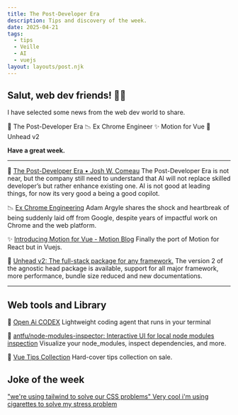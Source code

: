 ```yaml
---
title: The Post-Developer Era
description: Tips and discovery of the week.
date: 2025-04-21
tags:
  - tips
  - Veille
  - AI
  - vuejs
layout: layouts/post.njk
---
```


## Salut, web dev friends! 🧑‍💻

I have selected some news  from the web dev world to share.

🚀 The Post-Developer Era
📉 Ex Chrome Engineer
✨ Motion for Vue
👏 Unhead v2

**Have a great week.**

___

🚀 [The Post-Developer Era • Josh W. Comeau](https://www.joshwcomeau.com/blog/the-post-developer-era/)
The Post-Developer Era is not near, but the company still need to understand that AI will not replace skilled developer’s but rather enhance existing one. AI is not good at leading things, for now its very good a being a good copilot.

📉 [Ex Chrome Engineering](https://nerdy.dev/ex-googler)
Adam Argyle shares the shock and heartbreak of being suddenly laid off from Google, despite years of impactful work on Chrome and the web platform.

✨ [Introducing Motion for Vue - Motion Blog](https://motion.dev/blog/introducing-motion-for-vue)
Finally the port of Motion for React but in Vuejs.

👏 [Unhead v2: The full-stack <head> package for any framework.](https://unhead.unjs.io/v2)
The version 2 of the agnostic head package is available, support for all major framework, more performance, bundle size reduced and new documentations.
___

## Web tools and Library

🤖 [Open Ai CODEX](https://github.com/openai/codex)
Lightweight coding agent that runs in your terminal

🔧 [antfu/node-modules-inspector: Interactive UI for local node modules inspection](https://github.com/antfu/node-modules-inspector)
Visualize your node_modules, inspect dependencies, and more.

📗 [Vue Tips Collection](https://michaelnthiessen.com/vue-tips-collection)
Hard-cover tips collection on sale.

## Joke of the week

["we're using tailwind to solve our CSS problems" Very cool i'm using cigarettes to solve my stress problem](https://front-end.social/@henry/114354952049470924)